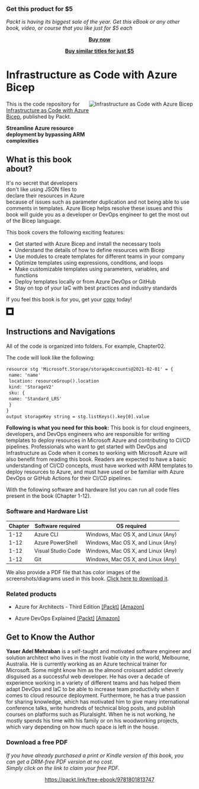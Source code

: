 
### Get this product for $5

<i>Packt is having its biggest sale of the year. Get this eBook or any other book, video, or course that you like just for $5 each</i>


<b><p align='center'>[Buy now](https://packt.link/9781801813747)</p></b>


<b><p align='center'>[Buy similar titles for just $5](https://subscription.packtpub.com/search)</p></b>


# Infrastructure as Code with Azure Bicep

<a href="https://www.packtpub.com/product/infrastructure-as-code-with-azure-bicep/9781801813747?utm_source=github&utm_medium=repository&utm_campaign=9781801813747"><img src="https://static.packt-cdn.com/products/9781801813747/cover/smaller" alt="Infrastructure as Code with Azure Bicep" height="256px" align="right"></a>

This is the code repository for [Infrastructure as Code with Azure Bicep](https://www.packtpub.com/product/infrastructure-as-code-with-azure-bicep/9781801813747?utm_source=github&utm_medium=repository&utm_campaign=9781801813747), published by Packt.

**Streamline Azure resource deployment by bypassing ARM complexities**

## What is this book about?
It's no secret that developers don't like using JSON files to declare their resources in Azure because of issues such as parameter duplication and not being able to use comments in templates. Azure Bicep helps resolve these issues and this book will guide you as a developer or DevOps engineer to get the most out of the Bicep language. 

This book covers the following exciting features:
* Get started with Azure Bicep and install the necessary tools
* Understand the details of how to define resources with Bicep
* Use modules to create templates for different teams in your company
* Optimize templates using expressions, conditions, and loops
* Make customizable templates using parameters, variables, and functions
* Deploy templates locally or from Azure DevOps or GitHub
* Stay on top of your IaC with best practices and industry standards

If you feel this book is for you, get your [copy](https://www.amazon.com/dp/1801813744) today!

<a href="https://www.packtpub.com/?utm_source=github&utm_medium=banner&utm_campaign=GitHubBanner"><img src="https://raw.githubusercontent.com/PacktPublishing/GitHub/master/GitHub.png" 
alt="https://www.packtpub.com/" border="5" /></a>

## Instructions and Navigations
All of the code is organized into folders. For example, Chapter02.

The code will look like the following:
```
resource stg 'Microsoft.Storage/storageAccounts@2021-02-01' = {
 name: 'name'
 location: resourceGroup().location
 kind: 'StorageV2'
 sku: {
 name: 'Standard_LRS'
 }
}
output storageKey string = stg.listKeys().key[0].value
```

**Following is what you need for this book:**
This book is for cloud engineers, developers, and DevOps engineers who are responsible for writing templates to deploy resources in Microsoft Azure and contributing to CI/CD pipelines. Professionals who want to get started with DevOps and Infrastructure as Code when it comes to working with Microsoft Azure will also benefit from reading this book. Readers are expected to have a basic understanding of CI/CD concepts, must have worked with ARM templates to deploy resources to Azure, and must have used or be familiar with Azure DevOps or GitHub Actions for their CI/CD pipelines.

With the following software and hardware list you can run all code files present in the book (Chapter 1-12).
### Software and Hardware List
| Chapter | Software required | OS required |
| -------- | ------------------------------------ | ----------------------------------- |
| 1-12 | Azure CLI | Windows, Mac OS X, and Linux (Any) |
| 1-12 | Azure PowerShell | Windows, Mac OS X, and Linux (Any) |
| 1-12 | Visual Studio Code | Windows, Mac OS X, and Linux (Any) |
| 1-12 | Git | Windows, Mac OS X, and Linux (Any) |


We also provide a PDF file that has color images of the screenshots/diagrams used in this book. [Click here to download it](https://static.packt-cdn.com/downloads/9781801813747_ColorImages.pdf).

### Related products
* Azure for Architects - Third Edition [[Packt]](https://www.packtpub.com/product/azure-for-architects-third-edition/9781839215865?utm_source=github&utm_medium=repository&utm_campaign=9781839215865) [[Amazon]](https://www.amazon.com/dp/1839215860)

* Azure DevOps Explained [[Packt]](https://www.packtpub.com/product/azure-devops-explained/9781800563513?utm_source=github&utm_medium=repository&utm_campaign=9781800563513) [[Amazon]](https://www.amazon.com/dp/1800563515)

## Get to Know the Author
**Yaser Adel Mehraban**
is a self-taught and motivated software engineer and solution architect who lives in the most livable city in the world, Melbourne, Australia. He is currently working as an Azure technical trainer for Microsoft. Some might know him as the almond croissant addict cleverly disguised as a successful web developer.
He has over a decade of experience working in a variety of different teams and has helped them adapt DevOps and IaC to be able to increase team productivity when it comes to cloud resource deployment. Furthermore, he has a true passion for sharing knowledge, which has motivated him to give many international conference talks, write hundreds of technical blog posts, and publish courses on platforms such as Pluralsight.
When he is not working, he mostly spends his time with his family or on his woodworking projects, which vary depending on how much space is left in the house.



### Download a free PDF

 <i>If you have already purchased a print or Kindle version of this book, you can get a DRM-free PDF version at no cost.<br>Simply click on the link to claim your free PDF.</i>
<p align="center"> <a href="https://packt.link/free-ebook/9781801813747">https://packt.link/free-ebook/9781801813747 </a> </p>